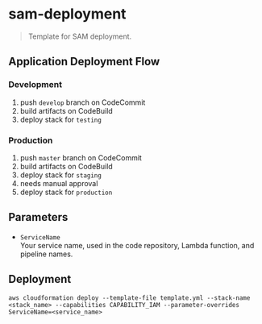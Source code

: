 # sam-deployment
> Template for SAM deployment.


## Application Deployment Flow

### Development
1. push `develop` branch on CodeCommit
2. build artifacts on CodeBuild
3. deploy stack for `testing`

### Production
1. push `master` branch on CodeCommit
2. build artifacts on CodeBuild
3. deploy stack for `staging`
4. needs manual approval
5. deploy stack for `production`


## Parameters
* `ServiceName`  
Your service name, used in the code repository, Lambda function, and pipeline names.


## Deployment
```
aws cloudformation deploy --template-file template.yml --stack-name <stack_name> --capabilities CAPABILITY_IAM --parameter-overrides ServiceName=<service_name>
```
